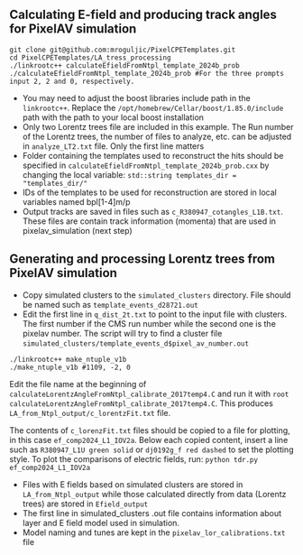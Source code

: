 ## Calculating E-field and producing track angles for PixelAV simulation

```
git clone git@github.com:mroguljic/PixelCPETemplates.git
cd PixelCPETemplates/LA_tress_processing
./linkrootc++ calculateEfieldFromNtpl_template_2024b_prob
./calculateEfieldFromNtpl_template_2024b_prob #For the three prompts input 2, 2 and 0, respectively.
```
* You may need to adjust the boost libraries include path in the `linkrootc++`. Replace the `/opt/homebrew/Cellar/boost/1.85.0/include` path with the path to your local boost installation
* Only two Lorentz trees file are included in this example. The Run number of the Lorentz trees, the number of files to analyze, etc. can be adjusted in `analyze_LT2.txt` file. Only the first line matters
* Folder containing the templates used to reconstruct the hits should be specified in `calculateEfieldFromNtpl_template_2024b_prob.cxx` by changing the local variable: `std::string templates_dir = "templates_dir/"`
* IDs of the templates to be used for reconstruction are stored in local variables named bpl[1-4]m/p
* Output tracks are saved in files such as `c_R380947_cotangles_L1B.txt`. These files are contain track information (momenta) that are used in pixelav_simulation (next step)

## Generating and processing Lorentz trees from PixelAV simulation

* Copy simulated clusters to the `simulated_clusters` directory. File should be named such as `template_events_d28721.out`
* Edit the first line in `q_dist_2t.txt` to point to the input file with clusters. The first number if the CMS run number while the second one is the pixelav number. The script will try to find a cluster file `simulated_clusters/template_events_d$pixel_av_number.out`

```
./linkrootc++ make_ntuple_v1b
./make_ntuple_v1b #1109, -2, 0
```

Edit the file name at the beginning of `calculateLorentzAngleFromNtpl_calibrate_2017temp4.C` and run it with `root calculateLorentzAngleFromNtpl_calibrate_2017temp4.C`. This produces `LA_from_Ntpl_output/c_lorentzFit.txt` file. 

The contents of `c_lorenzFit.txt` files should be copied to a file for plotting, in this case `ef_comp2024_L1_IOV2a`. Below each copied content, insert a line such as `R380947_L1U green solid` or `dj0192g_f red dashed` to set the plotting style. To plot the comparisons of electric fields, run: `python tdr.py ef_comp2024_L1_IOV2a`
* Files with E fields based on simulated clusters are stored in `LA_from_Ntpl_output` while those calculated directly from data (Lorentz trees) are stored in `Efield_output`
* The first line in simulated_clusters .out file contains information about layer and E field model used in simulation.
* Model naming and tunes are kept in the `pixelav_lor_calibrations.txt` file
